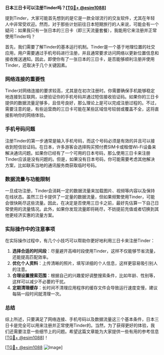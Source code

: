 **日本三日卡可以注册Tinder吗？[[TG💪+ @esim1088](https://t.me/s/esim1088)]**

提到Tinder，大家可能首先想到的是它是一款全球流行的交友软件，尤其在年轻人中非常受欢迎。然而，对于那些计划前往日本短期旅行的人来说，可能会有一个疑问：如果我只有一张日本的三日卡（即三天流量套餐），我能用它来注册并正常使用Tinder吗？

首先，我们需要了解Tinder的基本运行机制。Tinder是一个基于地理位置的社交应用，用户需要通过手机号码进行注册，并且通常要求访问网络以更新位置信息和接收推送通知。因此，即使你有了一张日本的三日卡，是否能够顺利注册并使用Tinder，还取决于几个关键因素。

### 网络连接的重要性

Tinder对网络连接的要求较高，尤其是在初次注册时。你需要确保手机能够稳定地连接到互联网，以便验证你的手机号码并通过短信接收验证码。如果你的三日卡提供的数据流量足够多，且信号良好，那么理论上是可以完成注册过程的。不过，需要注意的是，有些运营商的三日卡可能在某些区域信号较弱或覆盖不全，这将直接影响你的网络体验。

### 手机号码问题

注册Tinder的第一步通常是输入手机号码，而这个号码必须是有效的并且可以接收到短信验证码。在日本，许多游客会选择购买预付费SIM卡或租借Wi-Fi设备来解决通讯问题。如果你已经有了一个可用的日本号码，那么使用三日卡来注册Tinder应该是没有问题的。但是，如果没有日本号码，你可能需要考虑其他解决方案，比如联系当地的通讯服务商获取临时号码。

### 数据流量与功能限制

一旦成功注册，Tinder会消耗一定的数据流量来加载图片、视频等内容以及保持在线状态。虽然三日卡提供了一定量的数据流量，但如果频繁使用Tinder，可能会很快耗尽这些流量。因此，在决定是否使用三日卡之前，最好先估算一下自己日常使用的流量情况。此外，如果你发现流量即将耗尽，不妨提前充值或者切换到其他更经济实惠的流量方案。

### 实际操作中的注意事项

在实际操作过程中，有几个小技巧可以帮助你更好地利用三日卡来注册Tinder：

1. **选择合适的时间段**：尽量避开高峰时段使用Tinder，这样不仅能够节省流量，还能提高匹配效率。
2. **优化个人资料**：上传清晰的照片，填写详细的个人信息，这样更容易吸引别人的注意。
3. **合理设置搜索范围**：根据自己的兴趣爱好调整搜索条件，比如年龄、性别等，这样可以减少不必要的干扰。
4. **定期清理缓存**：长时间不清理应用程序的缓存文件会导致运行速度变慢，建议每隔一段时间就清理一次。

### 总结

综上所述，只要满足了网络连接、手机号码以及数据流量这三个基本条件，日本三日卡是完全可以用来注册并正常使用Tinder的。当然，为了获得更好的体验，我们还需要注意一些细节上的问题。希望这篇文章能为大家提供一些有用的参考信息[[TG💪+ @esim1088](https://t.me/s/esim1088)]！

[[TG💪+ @esim1088](https://t.me/s/esim1088) ![Image](https://i.postimg.cc/4NQfJmqS/Snipaste-2025-05-13-00-14-12.png)]